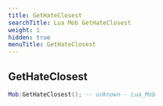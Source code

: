 ```yaml
---
title: GetHateClosest
searchTitle: Lua Mob GetHateClosest
weight: 1
hidden: true
menuTitle: GetHateClosest
---
```

## GetHateClosest
```lua
Mob:GetHateClosest(); -- unknown - Lua_Mob
```